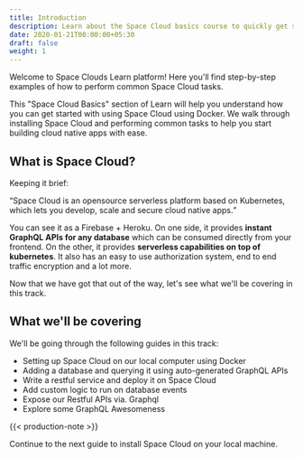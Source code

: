 ```yaml
---
title: Introduction
description: Learn about the Space Cloud basics course to quickly get started with the platform
date: 2020-01-21T00:00:00+05:30
draft: false
weight: 1
---
```


Welcome to Space Clouds Learn platform! Here you'll find step-by-step examples of how to perform common Space Cloud tasks.

This "Space Cloud Basics" section of Learn will help you understand how you can get started with using Space Cloud using Docker. We walk through installing Space Cloud and performing common tasks to help you start building cloud native apps with ease.

## What is Space Cloud?

Keeping it brief:

<q>Space Cloud is an opensource serverless platform based on Kubernetes, which lets you develop, scale and secure cloud native apps.</q>

You can see it as a Firebase + Heroku. On one side, it provides **instant GraphQL APIs for any database** which can be consumed directly from your frontend. On the other, it provides **serverless capabilities on top of kubernetes**. It also has an easy to use authorization system, end to end traffic encryption and a lot more.

Now that we have got that out of the way, let's see what we'll be covering in this track.

## What we'll be covering

We'll be going through the following guides in this track:
- Setting up Space Cloud on our local computer using Docker
- Adding a database and querying it using auto-generated GraphQL APIs
- Write a restful service and deploy it on Space Cloud
- Add custom logic to run on database events
- Expose our Restful APIs via. Graphql
- Explore some GraphQL Awesomeness

{{< production-note >}}

Continue to the next guide to install Space Cloud on your local machine.
